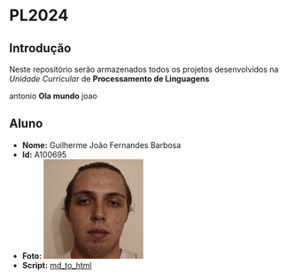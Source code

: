 # PL2024

## Introdução

Neste repositório serão armazenados todos os projetos desenvolvidos na *Unidade Curricular* de **Processamento de Linguagens**

antonio **Ola mundo** joao

## Aluno

- **Nome:** Guilherme João Fernandes Barbosa
- **Id:** A100695
- **Foto:** ![Fotografia](image.png)
- **Script:** [md_to_html](md_to_html.py)    